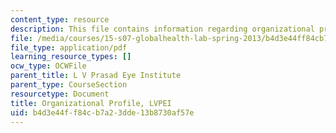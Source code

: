 ```yaml
---
content_type: resource
description: This file contains information regarding organizational profile.
file: /media/courses/15-s07-globalhealth-lab-spring-2013/b4d3e44ff84cb7a23dde13b8730af57e_MIT15_S07S13_org_prof_lvp.pdf
file_type: application/pdf
learning_resource_types: []
ocw_type: OCWFile
parent_title: L V Prasad Eye Institute
parent_type: CourseSection
resourcetype: Document
title: Organizational Profile, LVPEI
uid: b4d3e44f-f84c-b7a2-3dde-13b8730af57e
---
```

